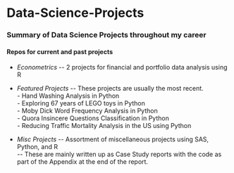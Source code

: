 # Data-Science-Projects
### Summary of Data Science Projects throughout my career
  
#### Repos for current and past projects
      
* *Econometrics* -- 2 projects for financial and portfolio data analysis using R  
  
* *Featured Projects* -- These projects are usually the most recent.  
      - Hand Washing Analysis in Python  
      - Exploring 67 years of LEGO toys in Python  
      - Moby Dick Word Frequency Analysis in Python  
      - Quora Insincere Questions Classification in Python  
      - Reducing Traffic Mortality Analysis in the US using Python  
  
* *Misc Projects* -- Assortment of miscellaneous projects using SAS, Python, and R  
    -- These are mainly written up as Case Study reports with the code as part of the Appendix at the end of the report.

